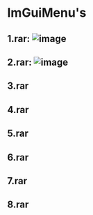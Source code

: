 # ImGuiMenu's

## 1.rar: ![image](https://github.com/Ch1nChun/ImGuiMenu-s/assets/90413853/7129a5e9-4099-4209-af36-f7430b96510b)
## 2.rar: ![image](https://github.com/Ch1nChun/ImGuiMenu-s/assets/90413853/156346de-1de5-4604-a875-d5e55316c78f)
## 3.rar
## 4.rar
## 5.rar
## 6.rar
## 7.rar
## 8.rar
